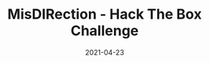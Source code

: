 ---
layout: single
title: '<span class="hackthebox">MisDIRection - Hack The Box Challenge</span>'
excerpt: "MisDIRection is a misc challenge from HackTheBox which contains scripting and decoding the hidden sequence."
date: 2021-04-23
header:
  teaser: /assets/images/htb-writeup-misdirection/icon.png
  teaser_home_page: true
  image_description: misdirection hack the box
  icon: /assets/images/hackthebox.webp
categories:
  - hackthebox
  - challenge
tags:  
  - cipher
  - scripting
  - misc
toc: true
toc_label: "Content"
toc_sticky: true
show_time: false
layout: encrypted/misdirection
permalink: "/htb-writeup-misdirection/"
show_time: false
---
